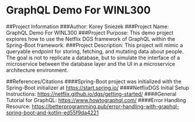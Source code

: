 
# GraphQL Demo For WINL300
##Project Information
###Author: 
Korey Sniezek
###Project Name: 
GraphQL Demo For WINL300
###Project Purpose: 
This demo project explores how to use the Netflix DGS framework of GraphQL within the Spring-Boot framework.
###Project Description:
This project will mimic a queryable endpoint for storing, fetching, and mutating data about people. The goal is not to 
replicate a database, but to simulate the interface of a microservice between the database layer and the UI in a 
microservice architecture environment.

##References/Citations
####Spring-Boot project was initialized with the Spring-Boot initializer at https://start.spring.io/
####NetflixDGS Initial Setup Instructions: https://netflix.github.io/dgs/getting-started/
####General Tutorial for GraphQL: https://www.howtographql.com/
####Error Handling Resource: https://betterprogramming.pub/error-handling-with-graphql-spring-boot-and-kotlin-ed55f9da4221
